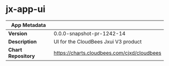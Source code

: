 # jx-app-ui

|App Metadata||
|---|---|
| **Version** | 0.0.0-snapshot-pr-1242-14 |
| **Description** | UI for the CloudBees Jxui V3 product |
| **Chart Repository** | https://charts.cloudbees.com/cjxd/cloudbees |

